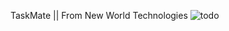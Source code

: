 TaskMate || From New World Technologies
![todo](https://github.com/Yahyobek-12/TaskMate/assets/143892121/ed3715a0-7cab-42c1-9ed2-4884c0ff0703)
